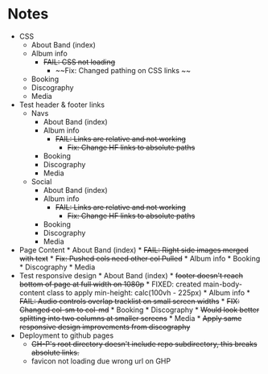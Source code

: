 # Notes
* CSS
    * About Band (index)
    * Album info
        * ~~FAIL: CSS not loading~~
            * ~~Fix: Changed pathing on CSS links ~~
    * Booking
    * Discography
    * Media 
* Test header & footer links
    * Navs
        * About Band (index)
        * Album info
            * ~~FAIL: Links are relative and not working~~
                * ~~Fix: Change HF links to absolute paths~~
        * Booking
        * Discography
        * Media  
    * Social
        * About Band (index)
        * Album info
            * ~~FAIL: Links are relative and not working~~
                * ~~Fix: Change HF links to absolute paths~~
        * Booking
        * Discography
        * Media 
* Page Content
        * About Band (index)
            * ~~FAIL: Right side images merged with text~~
                * ~~Fix: Pushed cols need other col Pulled~~
        * Album info
        * Booking
        * Discography
        * Media 
* Test responsive design
        * About Band (index)
            * ~~footer doesn't reach bottom of page at full width on 1080p~~
                * FIXED: created main-body-content class to apply min-height: calc(100vh - 225px)
        * Album info
            * ~~FAIL: Audio controls overlap tracklist on small screen widths~~
                * ~~FIX: Changed col-sm to col-md~~
        * Booking
        * Discography
            * ~~Would look better splitting into two columns at smaller screens~~
        * Media 
            * ~~Apply same responsive design improvements from discography~~
* Deployment to github pages
    * ~~GH-P's root directory doesn't include repo subdirectory, this breaks absolute links.~~
    * favicon not loading due wrong url on GHP